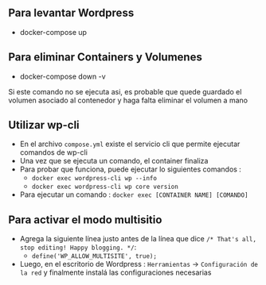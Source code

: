 ## Para levantar Wordpress

- docker-compose up

## Para eliminar Containers y Volumenes 

- docker-compose down -v

Si este comando no se ejecuta asi, es probable que quede guardado el volumen asociado al contenedor y haga falta eliminar 
el volumen a mano

## Utilizar wp-cli

- En el archivo `compose.yml` existe el servicio cli que permite ejecutar comandos de wp-cli
- Una vez que se ejecuta un comando, el container finaliza
- Para probar que funciona, puede ejecutar lo siguientes comandos : 
	- `docker exec wordpress-cli wp --info`
	-	`docker exec wordpress-cli wp core version`
- Para ejecutar un comando : `docker exec [CONTAINER NAME] [COMANDO]`


## Para activar el modo multisitio

- Agrega la siguiente línea justo antes de la línea que dice `/* That's all, stop editing! Happy blogging. */`:
	- `define('WP_ALLOW_MULTISITE', true);`
- Luego, en el escritorio de Wordpress : `Herramientas` -> `Configuración de la red` y finalmente instalá las configuraciones necesarias
